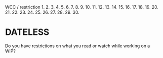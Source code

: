 WCC / restriction
1. 
2. 
3. 
4. 
5. 
6. 
7. 
8.
9.
10.
11.
12.
13.
14.
15.
16.
17.
18.
19.
20.
21.
22.
23.
24.
25.
26.
27.
28.
29.
30.


# DATELESS
Do you have restrictions on what you read or watch while working on a WIP?
